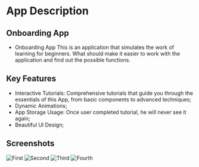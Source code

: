 # App Description
## Onboarding App
- Onboarding App This is an application that simulates the work of learning for beginners. What should make it easier to work with the application and find out the possible functions.

## Key Features
 - Interactive Tutorials: Comprehensive tutorials that guide you through the essentials of this App, from basic components to advanced techniques;
 - Dynamic Animations;
 - App Storage Usage: Once user completed tutorial, he will never see it again;
 - Beautiful UI Design;

## Screenshots
![First](https://imgur.com/gaWKZV7) ![Second](https://imgur.com/cDqyacV) ![Third](https://imgur.com/eaQ6hD8) ![Fourth](https://imgur.com/ZMh49Ls)
